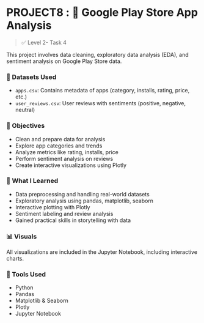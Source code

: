 # PROJECT8 : 📱 Google Play Store App Analysis

> ✅ Level 2- Task 4

This project involves data cleaning, exploratory data analysis (EDA), and sentiment analysis on Google Play Store data.

### 📂 Datasets Used
- `apps.csv`: Contains metadata of apps (category, installs, rating, price, etc.)
- `user_reviews.csv`: User reviews with sentiments (positive, negative, neutral)

### 🎯 Objectives
- Clean and prepare data for analysis
- Explore app categories and trends
- Analyze metrics like rating, installs, price
- Perform sentiment analysis on reviews
- Create interactive visualizations using Plotly

### 🧠 What I Learned
- Data preprocessing and handling real-world datasets
- Exploratory analysis using pandas, matplotlib, seaborn
- Interactive plotting with Plotly
- Sentiment labeling and review analysis
- Gained practical skills in storytelling with data

### 📊 Visuals
All visualizations are included in the Jupyter Notebook, including interactive charts.

### 🚀 Tools Used
- Python
- Pandas
- Matplotlib & Seaborn
- Plotly
- Jupyter Notebook


